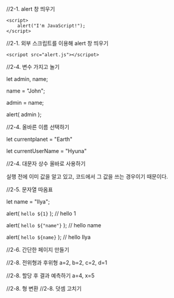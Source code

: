 //2-1. alert 창 띄우기
<!DOCTYPE html>
<html>

<body>

    <script>
        alert("I'm JavaScript!");
    </script>

</body>

</html>

//2-1. 외부 스크립트를 이용해 alert 창 띄우기
<!DOCTYPE html>
<html>
    
<body>

    <scripot src="alert.js"></scripot>
    
</body>

</html>


//2-4. 변수 가지고 놀기

let admin, name;

name = "John";

admin = name;

alert( admin );


//2-4. 올바른 이름 선택하기

let currentplanet = "Earth"

let currentUserName = "Hyuna"


//2-4. 대문자 상수 올바로 사용하기

실행 전에 이미 값을 알고 있고, 코드에서 그 값을 쓰는 경우이기 때문이다.


//2-5. 문자열 따옴표

let name = "Ilya";

alert( `hello ${1}` ); // hello 1

alert( `hello ${"name"}` ); // hello name

alert( `hello ${name}` ); // hello Ilya


//2-6. 간단한 페이지 만들기
<!DOCTYPE html>
<html>
<body>

  <script>
    'use strict';

    let name = prompt("이름을 입력해 주세요.", "");
    alert(name);
  </script>

</body>
</html>

//2-8. 전위형과 후위형
a=2, b=2, c=2, d=1

//2-8. 할당 후 결과 예측하기
a=4, x=5

//2-8. 형 변환
//2-8. 덧셈 고치기


